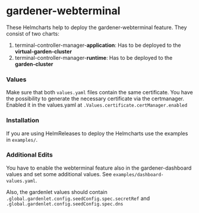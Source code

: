 # gardener-webterminal
These Helmcharts help to deploy the gardener-webterminal feature.
They consist of two charts:
1. terminal-controller-manager-**application**:
    Has to be deployed to the **virtual-garden-cluster**
3. terminal-controller-manager-**runtime**:
    Has to be deployed to the **garden-cluster**
    
### Values
Make sure that both ```values.yaml``` files contain the same certificate.
You have the possibility to generate the necessary certificate via the certmanager. Enabled it in the values.yaml at ```.Values.certificate.certManager.enabled```

### Installation
If you are using HelmReleases to deploy the Helmcharts use the examples in ```examples/```.

### Additional Edits
You have to enable the webterminal feature also in the gardener-dashboard values and set some additional values. See ```examples/dashboard-values.yaml```.

Also, the gardenlet values should contain ```.global.gardenlet.config.seedConfig.spec.secretRef``` and ```.global.gardenlet.config.seedConfig.spec.dns```
